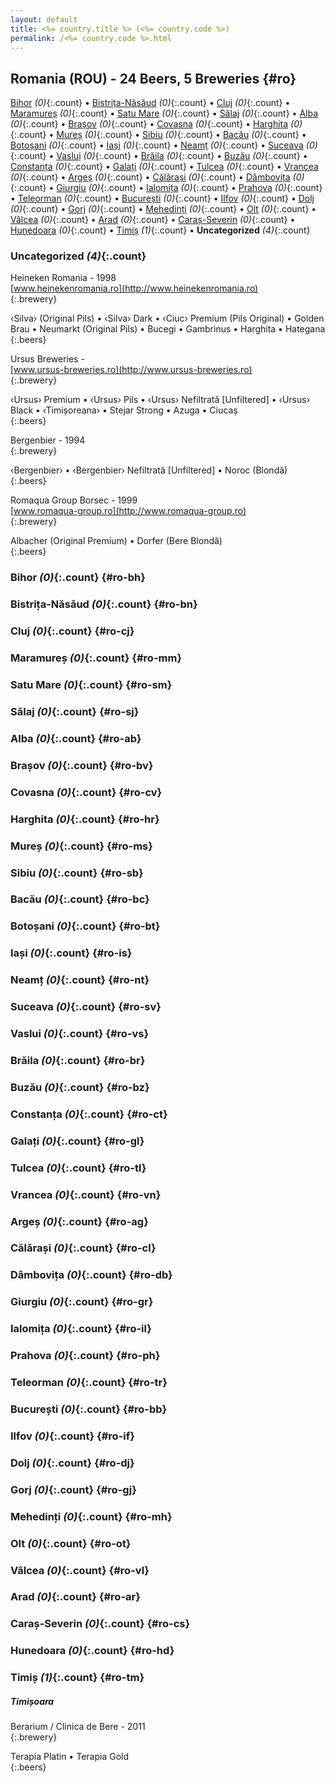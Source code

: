 ```yaml
---
layout: default
title: <%= country.title %> (<%= country.code %>)
permalink: /<%= country.code %>.html
---
```


## Romania (ROU) - 24 Beers, 5 Breweries {#ro}

[Bihor](#ro-bh) _(0)_{:.count} • [Bistrița-Năsăud](#ro-bn) _(0)_{:.count} • [Cluj](#ro-cj) _(0)_{:.count} • [Maramureș](#ro-mm) _(0)_{:.count} • [Satu Mare](#ro-sm) _(0)_{:.count} • [Sălaj](#ro-sj) _(0)_{:.count} • [Alba](#ro-ab) _(0)_{:.count} • [Brașov](#ro-bv) _(0)_{:.count} • [Covasna](#ro-cv) _(0)_{:.count} • [Harghita](#ro-hr) _(0)_{:.count} • [Mureș](#ro-ms) _(0)_{:.count} • [Sibiu](#ro-sb) _(0)_{:.count} • [Bacău](#ro-bc) _(0)_{:.count} • [Botoșani](#ro-bt) _(0)_{:.count} • [Iași](#ro-is) _(0)_{:.count} • [Neamț](#ro-nt) _(0)_{:.count} • [Suceava](#ro-sv) _(0)_{:.count} • [Vaslui](#ro-vs) _(0)_{:.count} • [Brăila](#ro-br) _(0)_{:.count} • [Buzău](#ro-bz) _(0)_{:.count} • [Constanța](#ro-ct) _(0)_{:.count} • [Galați](#ro-gl) _(0)_{:.count} • [Tulcea](#ro-tl) _(0)_{:.count} • [Vrancea](#ro-vn) _(0)_{:.count} • [Argeș](#ro-ag) _(0)_{:.count} • [Călărași](#ro-cl) _(0)_{:.count} • [Dâmbovița](#ro-db) _(0)_{:.count} • [Giurgiu](#ro-gr) _(0)_{:.count} • [Ialomița](#ro-il) _(0)_{:.count} • [Prahova](#ro-ph) _(0)_{:.count} • [Teleorman](#ro-tr) _(0)_{:.count} • [București](#ro-bb) _(0)_{:.count} • [Ilfov](#ro-if) _(0)_{:.count} • [Dolj](#ro-dj) _(0)_{:.count} • [Gorj](#ro-gj) _(0)_{:.count} • [Mehedinți](#ro-mh) _(0)_{:.count} • [Olt](#ro-ot) _(0)_{:.count} • [Vâlcea](#ro-vl) _(0)_{:.count} • [Arad](#ro-ar) _(0)_{:.count} • [Caraș-Severin](#ro-cs) _(0)_{:.count} • [Hunedoara](#ro-hd) _(0)_{:.count} • [Timiș](#ro-tm) _(1)_{:.count} • **Uncategorized** _(4)_{:.count}


### Uncategorized _(4)_{:.count}


Heineken Romania - 1998  <br>
[www.heinekenromania.ro](http://www.heinekenromania.ro)  <br>
{:.brewery}

‹Silva› (Original Pils)   • ‹Silva› Dark   • ‹Ciuc› Premium (Pils Original)   • Golden Brau   • Neumarkt (Original Pils)   • Bucegi   • Gambrinus   • Harghita   • Hategana  
{:.beers}

Ursus Breweries -   <br>
[www.ursus-breweries.ro](http://www.ursus-breweries.ro)  <br>
{:.brewery}

‹Ursus› Premium   • ‹Ursus› Pils   • ‹Ursus› Nefiltrată [Unfiltered]   • ‹Ursus› Black   • ‹Timișoreana›   • Stejar Strong   • Azuga   • Ciucaș  
{:.beers}

Bergenbier - 1994  <br>
{:.brewery}

‹Bergenbier›   • ‹Bergenbier› Nefiltrată [Unfiltered]   • Noroc (Blondă)  
{:.beers}

Romaqua Group Borsec - 1999  <br>
[www.romaqua-group.ro](http://www.romaqua-group.ro)  <br>
{:.brewery}

Albacher (Original Premium)   • Dorfer (Bere Blondǎ)  
{:.beers}



### Bihor _(0)_{:.count} {#ro-bh}






### Bistrița-Năsăud _(0)_{:.count} {#ro-bn}






### Cluj _(0)_{:.count} {#ro-cj}






### Maramureș _(0)_{:.count} {#ro-mm}






### Satu Mare _(0)_{:.count} {#ro-sm}






### Sălaj _(0)_{:.count} {#ro-sj}






### Alba _(0)_{:.count} {#ro-ab}






### Brașov _(0)_{:.count} {#ro-bv}






### Covasna _(0)_{:.count} {#ro-cv}






### Harghita _(0)_{:.count} {#ro-hr}






### Mureș _(0)_{:.count} {#ro-ms}






### Sibiu _(0)_{:.count} {#ro-sb}






### Bacău _(0)_{:.count} {#ro-bc}






### Botoșani _(0)_{:.count} {#ro-bt}






### Iași _(0)_{:.count} {#ro-is}






### Neamț _(0)_{:.count} {#ro-nt}






### Suceava _(0)_{:.count} {#ro-sv}






### Vaslui _(0)_{:.count} {#ro-vs}






### Brăila _(0)_{:.count} {#ro-br}






### Buzău _(0)_{:.count} {#ro-bz}






### Constanța _(0)_{:.count} {#ro-ct}






### Galați _(0)_{:.count} {#ro-gl}






### Tulcea _(0)_{:.count} {#ro-tl}






### Vrancea _(0)_{:.count} {#ro-vn}






### Argeș _(0)_{:.count} {#ro-ag}






### Călărași _(0)_{:.count} {#ro-cl}






### Dâmbovița _(0)_{:.count} {#ro-db}






### Giurgiu _(0)_{:.count} {#ro-gr}






### Ialomița _(0)_{:.count} {#ro-il}






### Prahova _(0)_{:.count} {#ro-ph}






### Teleorman _(0)_{:.count} {#ro-tr}






### București _(0)_{:.count} {#ro-bb}






### Ilfov _(0)_{:.count} {#ro-if}






### Dolj _(0)_{:.count} {#ro-dj}






### Gorj _(0)_{:.count} {#ro-gj}






### Mehedinți _(0)_{:.count} {#ro-mh}






### Olt _(0)_{:.count} {#ro-ot}






### Vâlcea _(0)_{:.count} {#ro-vl}






### Arad _(0)_{:.count} {#ro-ar}






### Caraș-Severin _(0)_{:.count} {#ro-cs}






### Hunedoara _(0)_{:.count} {#ro-hd}






### Timiș _(1)_{:.count} {#ro-tm}



##### Timișoara 


Berarium / Clinica de Bere - 2011  <br>
{:.brewery}

Terapia Platin   • Terapia Gold  
{:.beers}



 
